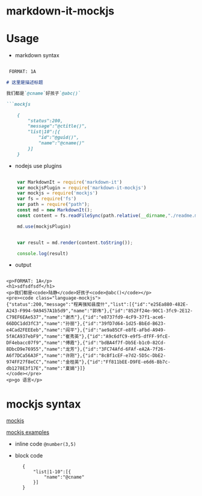 # markdown-it-mockjs


# Usage

 - markdown syntax
```markdown

 FORMAT: 1A

# 这里是描述标题

我们都是`@cname`好孩子`@abc()`

```mockjs

    {
        "status":200,
        "message":"@ctitle()",
        "list|10":[{
            "id":"@guid()",
            "name":"@cname()"
        }]
    }

```

 - nodejs use plugins

```javascript

    var MarkdownIt = require('markdown-it')
    var mockjsPlugin = require('markdown-it-mockjs')
    var mockjs = require('mockjs')
    var fs = require('fs')
    var path = require("path");
    const md = new MarkdownIt();
    const content = fs.readFileSync(path.relative(__dirname,"./readme.md"))

    md.use(mockjsPlugin)


    var result = md.render(content.toString());

    console.log(result)
```
 - output
```shell

<p>FORMAT: 1A</p>
<h1>sdfsdfsdf</h1>
<p>我们都是<code>陆静</code>好孩子<code>@abc()</code></p>
<pre><code class="language-mockjs">
{"status":200,"message":"程离强知县度什","list":[{"id":"e25Ea880-482E-A243-F994-9A9457A1b5d9","name":"郭伟"},{"id":"852Ff24e-90C1-3fc9-2E12-C79EF6EAe537","name":"谢杰"},{"id":"e8737fd9-4cF9-37f1-ace6-66DDC1dd3fC3","name":"孙丽"},{"id":"39fD7d64-1d25-BbEd-B623-e4Cad2FEEEeb","name":"阎平"},{"id":"ae9a85CF-e8fE-aFbd-A949-5fACA937ebF9","name":"崔秀英"},{"id":"A9c6dfC9-e9f5-dfFF-9fcE-DF4ebacc07f9","name":"傅霞"},{"id":"bdBA4f7f-Db5E-b1c0-82Cd-8DbcD9e76955","name":"龙芳"},{"id":"3FC74Afd-6FAf-eA2A-7f26-A6f7DCa56A3F","name":"许刚"},{"id":"8cBf1cEF-e7d2-5D5c-DbE2-974FF27f8eCC","name":"金桂英"},{"id":"Ff811bEE-D9FE-e6d6-Bb7c-db1278E3f17E","name":"夏娟"}]}
</code></pre>
<p>go 语言</p>

```


# mockjs syntax 

  [mockjs](http://mockjs.com/)

  [mockjs examples](http://mockjs.com/examples.html)

  - inline code  `@number(3,5)`


  - block code 

  ```mockjs
        {
            "list|1-10":[{
                "name":"@cname"
            }]
        }
  ```